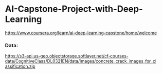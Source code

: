 # AI-Capstone-Project-with-Deep-Learning
https://www.coursera.org/learn/ai-deep-learning-capstone/home/welcome

### Data:

https://s3-api.us-geo.objectstorage.softlayer.net/cf-courses-data/CognitiveClass/DL0321EN/data/images/concrete_crack_images_for_classification.zip
